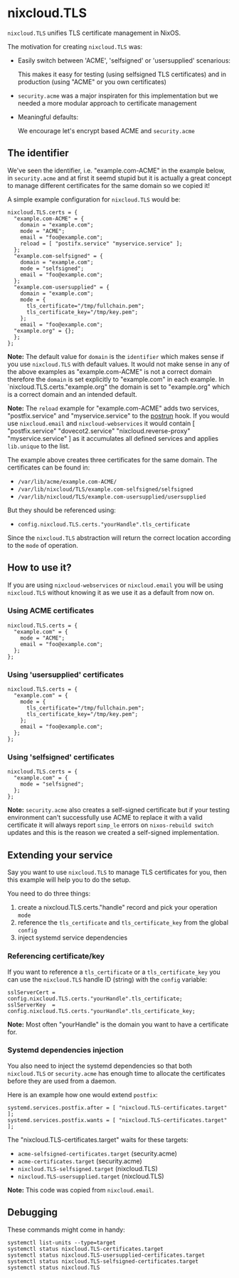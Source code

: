 # nixcloud.TLS

`nixcloud.TLS` unifies TLS certificate management in NixOS.

The motivation for creating `nixcloud.TLS` was:

* Easily switch between 'ACME', 'selfsigned' or 'usersupplied' scenarious:

    This makes it easy for testing (using selfsigned TLS certificates) and in production (using "ACME" or you own certificates)

* `security.acme` was a major inspiraten for this implementation but we needed a more modular approach to certificate management
* Meaningful defaults: 

    We encourage let's encrypt based ACME and `security.acme`

## The identifier

We've seen the identifier, i.e. "example.com-ACME" in the example below, in `security.acme` and at first it seemd stupid but it is actually a great concept to manage different certificates for the same domain so we copied it!

A simple example configuration for `nixcloud.TLS` would be:

    nixcloud.TLS.certs = {
      "example.com-ACME" = {
        domain = "example.com";
        mode = "ACME";
        email = "foo@example.com";
        reload = [ "postifx.service" "myservice.service" ];
      };
      "example.com-selfsigned" = {
        domain = "example.com";
        mode = "selfsigned";
        email = "foo@example.com";
      };
      "example.com-usersupplied" = {
        domain = "example.com";
        mode = {
          tls_certificate="/tmp/fullchain.pem";
          tls_certificate_key="/tmp/key.pem";
        };
        email = "foo@example.com";
      "example.org" = {};    
      };
    };
    
**Note:** The default value for `domain` is the `identifier` which makes sense if you use `nixcloud.TLS` with default values. It would not make sense in any of the above examples as "example.com-ACME" is not a correct domain therefore the `domain` is set explicitly to "example.com" in each example. In `nixcloud.TLS.certs."example.org" the domain is set to "example.org" which is a correct domain and an intended default.
    
**Note:** The `reload` example for "example.com-ACME" adds two services, "postfix.service" and "myservice.service" to the [postrun](https://nixos.org/nixos/options.html#security.acme.certs.%3Cname%3E.postrun) hook. If you would use `nixcloud.email` and `nixcloud-webservices` it would contain [ "postfix.service" "dovecot2.service" "nixcloud.reverse-proxy" "myservice.service" ] as it accumulates all defined services and applies `lib.unique` to the list.
    
The example above creates three certificates for the same domain. The certificates can be found in:

* `/var/lib/acme/example.com-ACME/`
* `/var/lib/nixcloud/TLS/example.com-selfsigned/selfsigned`
* `/var/lib/nixcloud/TLS/example.com-usersupplied/usersupplied`

But they should be referenced using:

* `config.nixcloud.TLS.certs."yourHandle".tls_certificate` 

Since the `nixcloud.TLS` abstraction will return the correct location according to the `mode` of operation.

## How to use it?

If you are using `nixcloud-webservices` or `nixcloud.email` you will be using `nixcloud.TLS` without knowing it as we use it as a default from now on.

### Using ACME certificates

    nixcloud.TLS.certs = {
      "example.com" = {
        mode = "ACME";
        email = "foo@example.com";
      };
    };

### Using 'usersupplied' certificates

    nixcloud.TLS.certs = {
      "example.com" = {
        mode = {
          tls_certificate="/tmp/fullchain.pem";
          tls_certificate_key="/tmp/key.pem";
        };
        email = "foo@example.com";
      };
    };
    
### Using 'selfsigned' certificates

    nixcloud.TLS.certs = {
      "example.com" = {
        mode = "selfsigned";
      };
    };
    
**Note:** `security.acme` also creates a self-signed certificate but if your testing environment can't successfully use ACME to replace it with a valid
      certificate it will always report `simp_le` errors on `nixos-rebuild switch` updates and this is the reason we created a self-signed implementation.

## Extending your service

Say you want to use `nixcloud.TLS` to manage TLS certificates for you, then this example will help you to do the setup.

You need to do three things:

1. create a nixcloud.TLS.certs."handle" record and pick your operation `mode`
2. reference the `tls_certificate` and `tls_certificate_key` from the global `config`
3. inject systemd service dependencies 

### Referencing certificate/key

If you want to reference a `tls_certificate` or a `tls_certificate_key` you can use the `nixcloud.TLS` 
handle ID (string) with the `config` variable:
    
    sslServerCert = config.nixcloud.TLS.certs."yourHandle".tls_certificate;
    sslServerKey  = config.nixcloud.TLS.certs."yourHandle".tls_certificate_key;
    
**Note:** Most often "yourHandle" is the domain you want to have a certificate for.

### Systemd dependencies injection

You also need to inject the systemd dependencies so that both `nixcloud.TLS` or `security.acme` has enough time to allocate the 
certificates before they are used from a daemon.

Here is an example how one would extend `postfix`:

    systemd.services.postfix.after = [ "nixcloud.TLS-certificates.target" ];
    systemd.services.postfix.wants = [ "nixcloud.TLS-certificates.target" ];

The "nixcloud.TLS-certificates.target" waits for these targets:

* `acme-selfsigned-certificates.target` (security.acme)
* `acme-certificates.target` (security.acme)
* `nixcloud.TLS-selfsigned.target` (nixcloud.TLS)
* `nixcloud.TLS-usersupplied.target` (nixcloud.TLS)
    
**Note:** This code was copied from `nixcloud.email`.

## Debugging

These commands might come in handy:

    systemctl list-units --type=target
    systemctl status nixcloud.TLS-certificates.target
    systemctl status nixcloud.TLS-usersupplied-certificates.target
    systemctl status nixcloud.TLS-selfsigned-certificates.target
    systemctl status nixcloud.TLS
